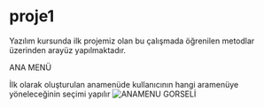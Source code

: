 # proje1
Yazılım kursunda ilk projemiz olan bu çalışmada öğrenilen metodlar üzerinden arayüz yapılmaktadır.

ANA MENÜ

İlk olarak oluşturulan anamenüde kullanıcının hangi aramenüye yöneleceğinin seçimi yapılır
![ANAMENU GORSELİ](ananenu.png)

